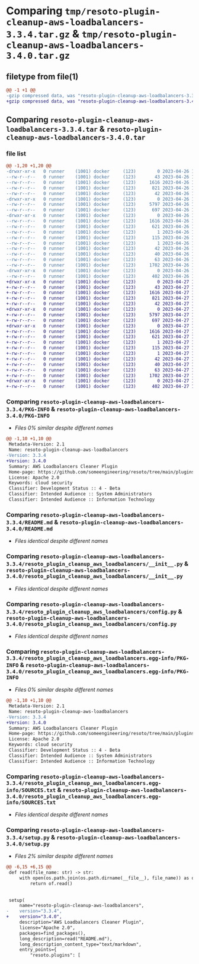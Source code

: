 # Comparing `tmp/resoto-plugin-cleanup-aws-loadbalancers-3.3.4.tar.gz` & `tmp/resoto-plugin-cleanup-aws-loadbalancers-3.4.0.tar.gz`

## filetype from file(1)

```diff
@@ -1 +1 @@
-gzip compressed data, was "resoto-plugin-cleanup-aws-loadbalancers-3.3.4.tar", last modified: Wed Apr 26 16:54:25 2023, max compression
+gzip compressed data, was "resoto-plugin-cleanup-aws-loadbalancers-3.4.0.tar", last modified: Thu Apr 27 11:22:00 2023, max compression
```

## Comparing `resoto-plugin-cleanup-aws-loadbalancers-3.3.4.tar` & `resoto-plugin-cleanup-aws-loadbalancers-3.4.0.tar`

### file list

```diff
@@ -1,20 +1,20 @@
-drwxr-xr-x   0 runner    (1001) docker     (123)        0 2023-04-26 16:54:25.368177 resoto-plugin-cleanup-aws-loadbalancers-3.3.4/
--rw-r--r--   0 runner    (1001) docker     (123)       43 2023-04-26 16:52:14.000000 resoto-plugin-cleanup-aws-loadbalancers-3.3.4/MANIFEST.in
--rw-r--r--   0 runner    (1001) docker     (123)     1616 2023-04-26 16:54:25.368177 resoto-plugin-cleanup-aws-loadbalancers-3.3.4/PKG-INFO
--rw-r--r--   0 runner    (1001) docker     (123)      821 2023-04-26 16:52:14.000000 resoto-plugin-cleanup-aws-loadbalancers-3.3.4/README.md
--rw-r--r--   0 runner    (1001) docker     (123)       42 2023-04-26 16:52:14.000000 resoto-plugin-cleanup-aws-loadbalancers-3.3.4/requirements.txt
-drwxr-xr-x   0 runner    (1001) docker     (123)        0 2023-04-26 16:54:25.364177 resoto-plugin-cleanup-aws-loadbalancers-3.3.4/resoto_plugin_cleanup_aws_loadbalancers/
--rw-r--r--   0 runner    (1001) docker     (123)     5797 2023-04-26 16:52:14.000000 resoto-plugin-cleanup-aws-loadbalancers-3.3.4/resoto_plugin_cleanup_aws_loadbalancers/__init__.py
--rw-r--r--   0 runner    (1001) docker     (123)      697 2023-04-26 16:52:14.000000 resoto-plugin-cleanup-aws-loadbalancers-3.3.4/resoto_plugin_cleanup_aws_loadbalancers/config.py
-drwxr-xr-x   0 runner    (1001) docker     (123)        0 2023-04-26 16:54:25.368177 resoto-plugin-cleanup-aws-loadbalancers-3.3.4/resoto_plugin_cleanup_aws_loadbalancers.egg-info/
--rw-r--r--   0 runner    (1001) docker     (123)     1616 2023-04-26 16:54:25.000000 resoto-plugin-cleanup-aws-loadbalancers-3.3.4/resoto_plugin_cleanup_aws_loadbalancers.egg-info/PKG-INFO
--rw-r--r--   0 runner    (1001) docker     (123)      621 2023-04-26 16:54:25.000000 resoto-plugin-cleanup-aws-loadbalancers-3.3.4/resoto_plugin_cleanup_aws_loadbalancers.egg-info/SOURCES.txt
--rw-r--r--   0 runner    (1001) docker     (123)        1 2023-04-26 16:54:25.000000 resoto-plugin-cleanup-aws-loadbalancers-3.3.4/resoto_plugin_cleanup_aws_loadbalancers.egg-info/dependency_links.txt
--rw-r--r--   0 runner    (1001) docker     (123)      115 2023-04-26 16:54:25.000000 resoto-plugin-cleanup-aws-loadbalancers-3.3.4/resoto_plugin_cleanup_aws_loadbalancers.egg-info/entry_points.txt
--rw-r--r--   0 runner    (1001) docker     (123)        1 2023-04-26 16:54:25.000000 resoto-plugin-cleanup-aws-loadbalancers-3.3.4/resoto_plugin_cleanup_aws_loadbalancers.egg-info/not-zip-safe
--rw-r--r--   0 runner    (1001) docker     (123)       42 2023-04-26 16:54:25.000000 resoto-plugin-cleanup-aws-loadbalancers-3.3.4/resoto_plugin_cleanup_aws_loadbalancers.egg-info/requires.txt
--rw-r--r--   0 runner    (1001) docker     (123)       40 2023-04-26 16:54:25.000000 resoto-plugin-cleanup-aws-loadbalancers-3.3.4/resoto_plugin_cleanup_aws_loadbalancers.egg-info/top_level.txt
--rw-r--r--   0 runner    (1001) docker     (123)       63 2023-04-26 16:54:25.372177 resoto-plugin-cleanup-aws-loadbalancers-3.3.4/setup.cfg
--rw-r--r--   0 runner    (1001) docker     (123)     1702 2023-04-26 16:52:14.000000 resoto-plugin-cleanup-aws-loadbalancers-3.3.4/setup.py
-drwxr-xr-x   0 runner    (1001) docker     (123)        0 2023-04-26 16:54:25.368177 resoto-plugin-cleanup-aws-loadbalancers-3.3.4/test/
--rw-r--r--   0 runner    (1001) docker     (123)      402 2023-04-26 16:52:14.000000 resoto-plugin-cleanup-aws-loadbalancers-3.3.4/test/test_config.py
+drwxr-xr-x   0 runner    (1001) docker     (123)        0 2023-04-27 11:22:00.905083 resoto-plugin-cleanup-aws-loadbalancers-3.4.0/
+-rw-r--r--   0 runner    (1001) docker     (123)       43 2023-04-27 11:19:57.000000 resoto-plugin-cleanup-aws-loadbalancers-3.4.0/MANIFEST.in
+-rw-r--r--   0 runner    (1001) docker     (123)     1616 2023-04-27 11:22:00.905083 resoto-plugin-cleanup-aws-loadbalancers-3.4.0/PKG-INFO
+-rw-r--r--   0 runner    (1001) docker     (123)      821 2023-04-27 11:19:57.000000 resoto-plugin-cleanup-aws-loadbalancers-3.4.0/README.md
+-rw-r--r--   0 runner    (1001) docker     (123)       42 2023-04-27 11:19:57.000000 resoto-plugin-cleanup-aws-loadbalancers-3.4.0/requirements.txt
+drwxr-xr-x   0 runner    (1001) docker     (123)        0 2023-04-27 11:22:00.901083 resoto-plugin-cleanup-aws-loadbalancers-3.4.0/resoto_plugin_cleanup_aws_loadbalancers/
+-rw-r--r--   0 runner    (1001) docker     (123)     5797 2023-04-27 11:19:57.000000 resoto-plugin-cleanup-aws-loadbalancers-3.4.0/resoto_plugin_cleanup_aws_loadbalancers/__init__.py
+-rw-r--r--   0 runner    (1001) docker     (123)      697 2023-04-27 11:19:57.000000 resoto-plugin-cleanup-aws-loadbalancers-3.4.0/resoto_plugin_cleanup_aws_loadbalancers/config.py
+drwxr-xr-x   0 runner    (1001) docker     (123)        0 2023-04-27 11:22:00.905083 resoto-plugin-cleanup-aws-loadbalancers-3.4.0/resoto_plugin_cleanup_aws_loadbalancers.egg-info/
+-rw-r--r--   0 runner    (1001) docker     (123)     1616 2023-04-27 11:22:00.000000 resoto-plugin-cleanup-aws-loadbalancers-3.4.0/resoto_plugin_cleanup_aws_loadbalancers.egg-info/PKG-INFO
+-rw-r--r--   0 runner    (1001) docker     (123)      621 2023-04-27 11:22:00.000000 resoto-plugin-cleanup-aws-loadbalancers-3.4.0/resoto_plugin_cleanup_aws_loadbalancers.egg-info/SOURCES.txt
+-rw-r--r--   0 runner    (1001) docker     (123)        1 2023-04-27 11:22:00.000000 resoto-plugin-cleanup-aws-loadbalancers-3.4.0/resoto_plugin_cleanup_aws_loadbalancers.egg-info/dependency_links.txt
+-rw-r--r--   0 runner    (1001) docker     (123)      115 2023-04-27 11:22:00.000000 resoto-plugin-cleanup-aws-loadbalancers-3.4.0/resoto_plugin_cleanup_aws_loadbalancers.egg-info/entry_points.txt
+-rw-r--r--   0 runner    (1001) docker     (123)        1 2023-04-27 11:22:00.000000 resoto-plugin-cleanup-aws-loadbalancers-3.4.0/resoto_plugin_cleanup_aws_loadbalancers.egg-info/not-zip-safe
+-rw-r--r--   0 runner    (1001) docker     (123)       42 2023-04-27 11:22:00.000000 resoto-plugin-cleanup-aws-loadbalancers-3.4.0/resoto_plugin_cleanup_aws_loadbalancers.egg-info/requires.txt
+-rw-r--r--   0 runner    (1001) docker     (123)       40 2023-04-27 11:22:00.000000 resoto-plugin-cleanup-aws-loadbalancers-3.4.0/resoto_plugin_cleanup_aws_loadbalancers.egg-info/top_level.txt
+-rw-r--r--   0 runner    (1001) docker     (123)       63 2023-04-27 11:22:00.905083 resoto-plugin-cleanup-aws-loadbalancers-3.4.0/setup.cfg
+-rw-r--r--   0 runner    (1001) docker     (123)     1702 2023-04-27 11:19:57.000000 resoto-plugin-cleanup-aws-loadbalancers-3.4.0/setup.py
+drwxr-xr-x   0 runner    (1001) docker     (123)        0 2023-04-27 11:22:00.905083 resoto-plugin-cleanup-aws-loadbalancers-3.4.0/test/
+-rw-r--r--   0 runner    (1001) docker     (123)      402 2023-04-27 11:19:57.000000 resoto-plugin-cleanup-aws-loadbalancers-3.4.0/test/test_config.py
```

### Comparing `resoto-plugin-cleanup-aws-loadbalancers-3.3.4/PKG-INFO` & `resoto-plugin-cleanup-aws-loadbalancers-3.4.0/PKG-INFO`

 * *Files 0% similar despite different names*

```diff
@@ -1,10 +1,10 @@
 Metadata-Version: 2.1
 Name: resoto-plugin-cleanup-aws-loadbalancers
-Version: 3.3.4
+Version: 3.4.0
 Summary: AWS Loadbalancers Cleaner Plugin
 Home-page: https://github.com/someengineering/resoto/tree/main/plugins/cleanup_aws_loadbalancers
 License: Apache 2.0
 Keywords: cloud security
 Classifier: Development Status :: 4 - Beta
 Classifier: Intended Audience :: System Administrators
 Classifier: Intended Audience :: Information Technology
```

### Comparing `resoto-plugin-cleanup-aws-loadbalancers-3.3.4/README.md` & `resoto-plugin-cleanup-aws-loadbalancers-3.4.0/README.md`

 * *Files identical despite different names*

### Comparing `resoto-plugin-cleanup-aws-loadbalancers-3.3.4/resoto_plugin_cleanup_aws_loadbalancers/__init__.py` & `resoto-plugin-cleanup-aws-loadbalancers-3.4.0/resoto_plugin_cleanup_aws_loadbalancers/__init__.py`

 * *Files identical despite different names*

### Comparing `resoto-plugin-cleanup-aws-loadbalancers-3.3.4/resoto_plugin_cleanup_aws_loadbalancers/config.py` & `resoto-plugin-cleanup-aws-loadbalancers-3.4.0/resoto_plugin_cleanup_aws_loadbalancers/config.py`

 * *Files identical despite different names*

### Comparing `resoto-plugin-cleanup-aws-loadbalancers-3.3.4/resoto_plugin_cleanup_aws_loadbalancers.egg-info/PKG-INFO` & `resoto-plugin-cleanup-aws-loadbalancers-3.4.0/resoto_plugin_cleanup_aws_loadbalancers.egg-info/PKG-INFO`

 * *Files 0% similar despite different names*

```diff
@@ -1,10 +1,10 @@
 Metadata-Version: 2.1
 Name: resoto-plugin-cleanup-aws-loadbalancers
-Version: 3.3.4
+Version: 3.4.0
 Summary: AWS Loadbalancers Cleaner Plugin
 Home-page: https://github.com/someengineering/resoto/tree/main/plugins/cleanup_aws_loadbalancers
 License: Apache 2.0
 Keywords: cloud security
 Classifier: Development Status :: 4 - Beta
 Classifier: Intended Audience :: System Administrators
 Classifier: Intended Audience :: Information Technology
```

### Comparing `resoto-plugin-cleanup-aws-loadbalancers-3.3.4/resoto_plugin_cleanup_aws_loadbalancers.egg-info/SOURCES.txt` & `resoto-plugin-cleanup-aws-loadbalancers-3.4.0/resoto_plugin_cleanup_aws_loadbalancers.egg-info/SOURCES.txt`

 * *Files identical despite different names*

### Comparing `resoto-plugin-cleanup-aws-loadbalancers-3.3.4/setup.py` & `resoto-plugin-cleanup-aws-loadbalancers-3.4.0/setup.py`

 * *Files 2% similar despite different names*

```diff
@@ -6,15 +6,15 @@
 def read(file_name: str) -> str:
     with open(os.path.join(os.path.dirname(__file__), file_name)) as of:
         return of.read()
 
 
 setup(
     name="resoto-plugin-cleanup-aws-loadbalancers",
-    version="3.3.4",
+    version="3.4.0",
     description="AWS Loadbalancers Cleaner Plugin",
     license="Apache 2.0",
     packages=find_packages(),
     long_description=read("README.md"),
     long_description_content_type="text/markdown",
     entry_points={
         "resoto.plugins": [
```

